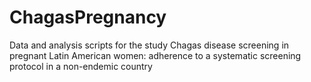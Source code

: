 # ChagasPregnancy
Data and analysis scripts for the study Chagas disease screening in pregnant Latin American women: adherence to a systematic screening protocol in a non-endemic country
